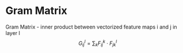 # Gram Matrix
 Gram Matrix - inner product between vectorized feature maps i and j in layer l
 $$G_{ij}^l=\sum_kF_{ij}^k\cdot F_{jk}^l$$